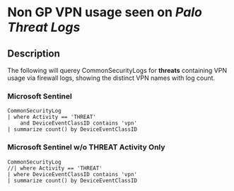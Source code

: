 # Non GP VPN usage seen on ***Palo Threat Logs***

## Description

The following will querey CommonSecurityLogs for **threats** containing VPN usage via firewall logs, showing the distinct VPN names with log count.

### Microsoft Sentinel
```
CommonSecurityLog
| where Activity == 'THREAT'
    and DeviceEventClassID contains 'vpn'
| summarize count() by DeviceEventClassID
```
### Microsoft Sentinel w/o THREAT Activity Only
```
CommonSecurityLog
//| where Activity == 'THREAT'
| where DeviceEventClassID contains 'vpn'
| summarize count() by DeviceEventClassID
